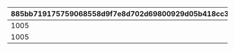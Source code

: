 |885bb719175759068558d9f7e8d702d69800929d05b418cc3799362c2f039899|d17d1e1f13deffe03aadd76d8e40ed41ca152adcb4d0348c60d5dfbb99c2818b|42133b85654c7f0ab4217360dbef37d97ecff083e33c7ba1d696e877f23d96c4|99c01de0aa381a149145fb33b252af9513bfbf42f77bbef15050d955525fc6f5|c7d3e884e39ea9c8b0dc2821c7ef62659e4f086d47d3ee3bf03e7fa87637b827|fb05d0a494f5a290674cc724f8b27bbdec3aa600e59b985f4a5cc58bd9e2c50c|
| --- | --- | --- | --- | --- | --- |
|1005|0|5|804100501|bgm_MC181B|1|
|1005|804100601|5|804100502|bgm_MC182|2|